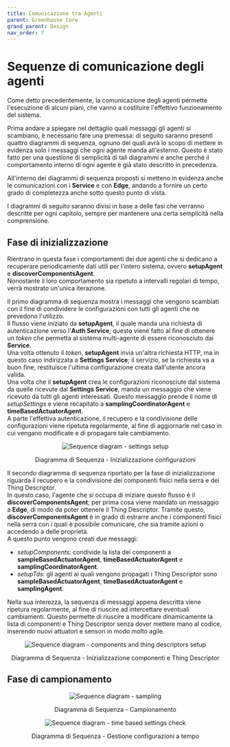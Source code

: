 ```yaml
---
title: Comunicazione tra Agenti
parent: Greenhouse Core
grand_parent: Design
nav_order: 7
---
```


# Sequenze di comunicazione degli agenti
Come detto precedentemente, la comunicazione degli agenti permette l'esecuzione di alcuni piani, che vanno a costituire l'effettivo funzionamento del sistema.  

Prima andare a spiegare nel dettaglio quali messaggi gli agenti si scambiano, è necessario fare una premessa: di seguito saranno presenti quattro diagrammi di sequenza, ognuno dei quali avrà lo scopo di mettere in evidenza solo i messaggi che ogni agente manda all'esterno. Questo è stato fatto per una questione di semplicità di tali diagrammi e anche perché il comportamento interno di ogni agente è già stato descritto in precedenza.  

All'interno dei diagrammi di sequenza proposti si metteno in evidenza anche le comunicazioni con i __Service__ e con __Edge__, andando a fornire un certo grado di completezza anche sotto questo punto di vista.

I diagrammi di seguito saranno divisi in base a delle fasi che verranno descritte per ogni capitolo, sempre per mantenere una certa semplicità nella comprensione.  

## Fase di inizializzazione
Rientrano in questa fase i comportamenti dei due agenti che si dedicano a recuperare periodicamente dati utili per l'intero sistema, ovvero __setupAgent__ e __discoverComponentsAgent__.  
Nonostante il loro comportamento sia ripetuto a intervalli regolari di tempo, verrà mostrato un'unica iterazione.  

Il primo diagramma di sequenza mostra i messaggi che vengono scambiati con il fine di condividere le configurazioni con tutti gli agenti che ne prevedono l'utilizzo.  
Il flusso viene iniziato da __setupAgent__, il quale manda una richiesta di autenticazione verso l'__Auth Service__; questo viene fatto al fine di ottenere un _token_ che permetta al sistema multi-agente di essere riconosciuto dai __Service__.  
Una volta ottenuto il _token_, __setupAgent__ invia un'altra richiesta HTTP, ma in questo caso indirizzata a __Settings Service__; il servizio, se la richiesta va a buon fine, restituisce l'ultima configurazione creata dall'utente ancora valida.  
Una volta che il __setupAgent__ crea le configurazioni riconosciute dal sistema da quelle ricevute dal __Settings Service__, manda un messaggio che viene ricevuto da tutti gli agenti interessati. Questo messaggio prende il nome di _setupSettings_ e viene recapitato a __samplingCoordinatorAgent__ e __timeBasedActuatorAgent__.  
A parte l'effettiva autenticazione, il recupero e la condivisione delle configurazioni viene ripetuta regolarmente, al fine di aggiornarle nel caso in cui vengano modificate e di propagare tale cambiamento.  

<div align="center">
<img src="https://images2.imgbox.com/58/d5/0xWU7d7Z_o.png" alt="Sequence diagram - settings setup">
<p align="center">Diagramma di Sequenza - Inizializzazione configurazioni</p>
</div>

Il secondo diagramma di sequenza riportato per la fase di inizializzazione riguarda il recupero e la condivisione dei componenti fisici nella serra e dei Thing Descriptor.  
In questo caso, l'agente che si occupa di iniziare questo flusso è il __discoverComponentsAgent__; per prima cosa viene mandato un messaggio a __Edge__, di modo da poter ottenere il Thing Descriptor. Tramite questo, __discoverComponentsAgent__ è in grado di estrarre anche i componenti fisici nella serra con i quali è possibile comunicare, che sia tramite azioni o accedendo a delle proprietà.  
A questo punto vengono creati due messaggi:
- _setupComponents_: condivide la lista dei componenti a __sampleBasedActuatorAgent__, __timeBasedActuatorAgent__ e __samplingCoordinatorAgent__.
- _setupTds_: gli agenti ai quali vengono propagati i Thing Descriptor sono __sampleBasedActuatorAgent__, __timeBasedActuatorAgent__ e __samplingAgent__.  

Nella sua interezza, la sequenza di messaggi appena descritta viene ripetura regolarmente, al fine di riuscire ad intercettare eventuali cambiamenti. Questo permette di riuscire a modificare dinamicamente la lista di componenti e Thing Descriptor senza dover mettere mano al codice, inserendo nuovi attuatori e sensori in modo molto agile.  

<div align="center">
<img src="https://images2.imgbox.com/f2/90/xGndWEUf_o.png" alt="Sequence diagram - components and thing descriptors setup">
<p align="center">Diagramma di Sequenza - Inizializzazione componenti e Thing Descriptor</p>
</div>

## Fase di campionamento

<div align="center">
<img src="https://images2.imgbox.com/14/38/8T2EqfYm_o.png" alt="Sequence diagram - sampling">
<p align="center">Diagramma di Sequenza - Campionamento</p>
</div>

<div align="center">
<img src="https://images2.imgbox.com/4b/67/ceBxFAom_o.png" alt="Sequence diagram - time based settings check">
<p align="center">Diagramma di Sequenza - Gestione configurazioni a tempo</p>
</div>